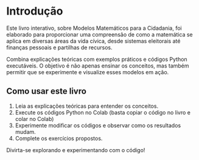 # Introdução

Este livro interativo, sobre Modelos Matemáticos para a Cidadania, foi elaborado para proporcionar uma compreensão de como a matemática se aplica em diversas áreas da vida cívica, desde sistemas eleitorais até finanças pessoais e partilhas de recursos.

Combina explicações teóricas com exemplos práticos e códigos Python executáveis. O objetivo é não apenas ensinar os conceitos, mas também permitir que se experimente e visualize esses modelos em ação.

## Como usar este livro

1. Leia as explicações teóricas para entender os conceitos.
2. Execute os códigos Python no Colab (basta copiar o código no livro e colar no Colab)
3. Experimente modificar os códigos e observar como os resultados mudam.
4. Complete os exercícios propostos.


Divirta-se explorando e experimentando com o código!


```{tableofcontents}
```
